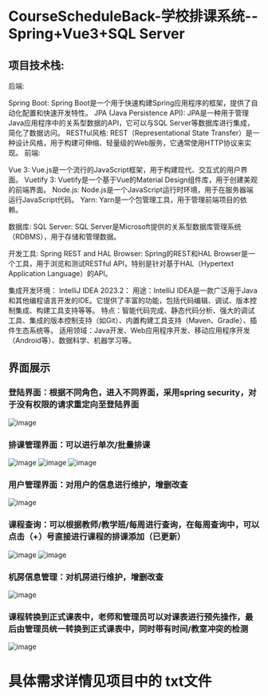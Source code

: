# CourseScheduleBack-学校排课系统--Spring+Vue3+SQL Server
## 项目技术栈:
后端:

Spring Boot: Spring Boot是一个用于快速构建Spring应用程序的框架，提供了自动化配置和快速开发特性。
JPA (Java Persistence API): JPA是一种用于管理Java应用程序中的关系型数据的API，它可以与SQL Server等数据库进行集成，简化了数据访问。
RESTful风格: REST（Representational State Transfer）是一种设计风格，用于构建可伸缩、轻量级的Web服务，它通常使用HTTP协议来实现。
前端:

Vue 3: Vue.js是一个流行的JavaScript框架，用于构建现代、交互式的用户界面。
Vuetify 3: Vuetify是一个基于Vue的Material Design组件库，用于创建美观的前端界面。
Node.js: Node.js是一个JavaScript运行时环境，用于在服务器端运行JavaScript代码。
Yarn: Yarn是一个包管理工具，用于管理前端项目的依赖。

数据库:
SQL Server: SQL Server是Microsoft提供的关系型数据库管理系统（RDBMS），用于存储和管理数据。

开发工具:
Spring REST and HAL Browser: Spring的REST和HAL Browser是一个工具，用于浏览和测试RESTful API，特别是针对基于HAL（Hypertext Application Language）的API。

集成开发环境：
IntelliJ IDEA 2023.2：
用途：IntelliJ IDEA是一款广泛用于Java和其他编程语言开发的IDE。它提供了丰富的功能，包括代码编辑、调试、版本控制集成、构建工具支持等等。
特点：智能代码完成、静态代码分析、强大的调试工具、集成的版本控制支持（如Git）、内置构建工具支持（Maven、Gradle）、插件生态系统等。
适用领域：Java开发、Web应用程序开发、移动应用程序开发（Android等）、数据科学、机器学习等。

## 界面展示
### 登陆界面：根据不同角色，进入不同界面，采用spring security，对于没有权限的请求重定向至登陆界面
![image](https://github.com/ShYyy121/CourseScheduleBack/assets/145829122/cca6ae67-7a3d-434a-bf76-e3253b7e1cae)
### 排课管理界面：可以进行单次/批量排课
![image](https://github.com/ShYyy121/CourseScheduleBack/assets/145829122/d7a09c12-f52b-407c-8740-fa51b196ec32)
![image](https://github.com/ShYyy121/CourseScheduleBack/assets/145829122/a5dd3851-ccd4-485f-86a7-e3d0c1be2395)
![image](https://github.com/ShYyy121/CourseScheduleBack/assets/145829122/f2c8e438-d5ba-4088-bf79-4974e1eb0abc)
### 用户管理界面：对用户的信息进行维护，增删改查
![image](https://github.com/ShYyy121/CourseScheduleBack/assets/145829122/285c0794-a89a-483e-812b-62bc18db1790)
### 课程查询：可以根据教师/教学班/每周进行查询，在每周查询中，可以点击（+）号直接进行课程的排课添加（已更新）
![image](https://github.com/ShYyy121/CourseScheduleBack/assets/145829122/2696f49d-549c-41f6-abb9-60cec9396d04)
![image](https://github.com/ShYyy121/CourseScheduleBack/assets/145829122/01ef8dd7-aa03-4388-a20a-f5a30be3d3f4)
### 机房信息管理：对机房进行维护，增删改查
![image](https://github.com/ShYyy121/CourseScheduleBack/assets/145829122/fc72996b-cb40-41dc-ae74-0a9b4eb3e51a)
### 课程转换到正式课表中，老师和管理员可以对课表进行预先操作，最后由管理员统一转换到正式课表中，同时带有时间/教室冲突的检测
![image](https://github.com/ShYyy121/CourseScheduleBack/assets/145829122/e27507f3-5c5c-4d9c-8fc2-b78c2b116134)
# 具体需求详情见项目中的 txt文件
